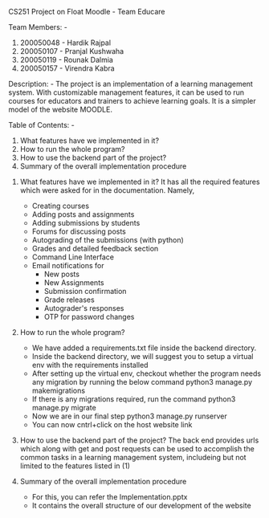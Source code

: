 CS251 Project on Float Moodle - Team Educare

Team Members: -
1. 200050048 - Hardik Rajpal
2. 200050107 - Pranjal Kushwaha
3. 200050119 - Rounak Dalmia
4. 200050157 - Virendra Kabra

Description: -
The project is an implementation of a learning management system. With customizable management features, it can be used to run courses for educators and trainers to achieve learning goals. It is a simpler model of the website MOODLE.

Table of Contents: -
1. What features have we implemented in it?
2. How to run the whole program?
3. How to use the backend part of the project?
4. Summary of the overall implementation procedure

1) What features have we implemented in it?
   It has all the required features which were asked for in the documentation. Namely,
   - Creating courses
   - Adding posts and assignments
   - Adding submissions by students
   - Forums for discussing posts
   - Autograding of the submissions (with python)
   - Grades and detailed feedback section
   - Command Line Interface
   - Email notifications for
     - New posts
     - New Assignments
     - Submission confirmation
     - Grade releases
     - Autograder's responses
     - OTP for password changes


2) How to run the whole program?
     - We have added a requirements.txt file inside the backend directory.
     - Inside the backend directory, we will suggest you to setup a virtual env with the requirements installed
     - After setting up the virtual env, checkout whether the program needs any migration by running the below command
          python3 manage.py makemigrations
     - If there is any migrations required, run the command
          python3 manage.py migrate
     - Now we are in our final step
          python3 manage.py runserver
     - You can now cntrl+click on the host website link



3) How to use the backend part of the project?
   The back end provides urls which along with get and post requests
   can be used to accomplish the common tasks in a learning management system,
   includeing but not limited to the features listed in (1)

4) Summary of the overall implementation procedure
   - For this, you can refer the Implementation.pptx
   - It contains the overall structure of our development of the website